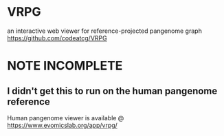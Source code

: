 # VRPG

an interactive web viewer for reference-projected pangenome graph
https://github.com/codeatcg/VRPG


# NOTE INCOMPLETE
## I didn't get this to run on the human pangenome reference
Human pangenome viewer is available @ https://www.evomicslab.org/app/vrpg/


